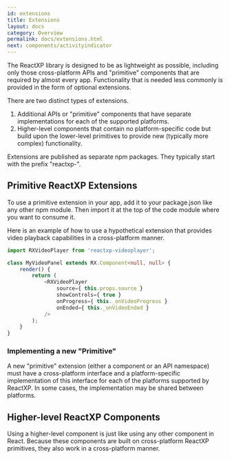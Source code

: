 ```yaml
---
id: extensions
title: Extensions
layout: docs
category: Overview
permalink: docs/extensions.html
next: components/activityindicator
---
```


The ReactXP library is designed to be as lightweight as possible, including only those cross-platform APIs and "primitive" components that are required by almost every app. Functionality that is needed less commonly is provided in the form of optional extensions.

There are two distinct types of extensions.
1. Additional APIs or "primitive" components that have separate implementations for each of the supported platforms.
2. Higher-level components that contain no platform-specific code but build upon the lower-level primitives to provide new (typically more complex) functionality.

Extensions are published as separate npm packages. They typically start with the prefix "reactxp-".


## Primitive ReactXP Extensions

To use a primitive extension in your app, add it to your package.json like any other npm module. Then import it at the top of the code module where you want to consume it.

Here is an example of how to use a hypothetical extension that provides video playback capabilities in a cross-platform manner.

``` typescript
import RXVideoPlayer from 'reactxp-videoplayer';

class MyVideoPanel extends RX.Component<null, null> {
    render() {
        return (
            <RXVideoPlayer
                source={ this.props.source }
                showControls={ true }
                onProgress={ this._onVideoProgress }
                onEnded={ this._onVideoEnded }
            />
        );
    }
}
```

### Implementing a new "Primitive"

A new "primitive" extension (either a component or an API namespace) must have a cross-platform interface and a platform-specific implementation of this interface for each of the platforms supported by ReactXP. In some cases, the implementation may be shared between platforms.


## Higher-level ReactXP Components

Using a higher-level component is just like using any other component in React. Because these components are built on cross-platform ReactXP primitives, they also work in a cross-platform manner.


